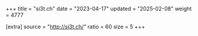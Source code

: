 +++
title = "si3t.ch"
date = "2023-04-17"
updated = "2025-02-08"
weight = 4777

[extra]
source = "http://si3t.ch/"
ratio = 60
size = 5
+++
